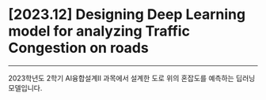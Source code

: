 # [2023.12] Designing Deep Learning model for analyzing Traffic Congestion on roads

---

2023학년도 2학기 AI융합설계II 과목에서 설계한 도로 위의 혼잡도를 예측하는 딥러닝 모델입니다.
